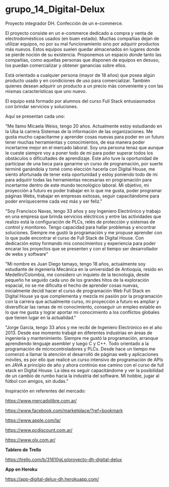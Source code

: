 # grupo_14_Digital-Delux
Proyecto integrador DH. Confección de un e-commerce.

El proyecto consiste en un e-commerce dedicado a compra y venta de electrodomésticos usados (en buen estado).
Muchas compañías dejan de utilizar equipos, no por su mal funcionamiento sino por adquirir productos más nuevos. Estos equipos suelen quedar almacenados en lugares donde se pierde noción de su existencia.
Proponemos un espacio donde tanto las compañías, como aquellas personas que disponen de equipos en desuso, los puedan comercializar y obtener ganancias sobre ellos.

Está orientado a cualquier persona (mayor de 18 años) que posea algún producto usado y en condiciones de uso para comercializar. También quienes desean adquirir un producto a un precio más conveniente y con las mismas características que uno nuevo.

El equipo está formado por alumnos del curso Full Stack entusiasmados con brindar servicios y soluciones.

Aquí se presentan cada uno:

"Me llamo Micaela Weiss, tengo 20 años. Actualmente estoy estudiando en la Uba la carrera Sistemas de la información de las organizaciones. 
Me gusta mucho capacitarme y aprender cosas nuevas para poder en un futuro tener muchas herramientas y conocimientos, de esa manera poder incertarme mejor en el mercado laboral. Soy una persona tenaz que aunque le cueste siempre voy a poner todo de mí para poder superar todos los obstáculos o dificultades de aprendizaje. 
Este año tuve la oportunidad de participar de una beca para ganarme un curso de programación, por suerte terminé ganándola y tomé como elección hacerla con Digital House, me siento afortunada de tener esta oportunidad y estoy poniendo todo de mi para adquirir todas las herramientas necesarias en programación para incertarme dentro de este mundo tecnológico laboral. 
Mi objetivo, mi proyección a futuro es poder trabajar en lo que me gusta, poder programar páginas Webs, trabajar en empresas exitosas, seguir capacitándome para poder enriquecerme cada vez más y ser feliz."

"Soy Francisco Navas, tengo 33 años y soy Ingeniero Electrónico y trabajo en una empresa que brinda servicios eléctricos y entre las actividades que realizo está la configuración de PLCs, relés de protección y sistemas de control y monitoreo.
Tengo capacidad para hallar problemas y encontrar soluciones.
Siempre me gustó la programación y me propuse aprender con lo que pude encontrar el curso de Full Stack de Digital House.
Con dedicación estoy formando mis conocimientos y experiencia para poder encarar los proyectos que se presenten y con el tiempo ser desarrollador de webs y software"

"Mi nombre es Juan Diego tamayo, tengo 18 años, actualmente soy estudiante de ingeniería Mecánica en la universidad de Antioquia, resido en Medellín/Colombia, me considero un inquieto de la tecnología, desde pequeño he seguido cada uno de los grandes hitos de la exploración espacial, no se me dificulta el hecho de aprender cosas nuevas, inicialmente decidí hacer el curso de programación Web Full Stack en Digital House ya que complementa y mezcla mi pasión por la programación con la carrera que actualmente curso, mi proyección a futuro es ampliar y diversificar las ramas de mi conocimiento, conseguir un empleo estable en lo que me gusta y lograr aportar mi conocimiento a los conflictos globales que tienen lugar en la actualidad."

"Jorge Garcia, tengo 33 años y me recibí de Ingeniero Electrónico en el año 2013. Desde ese momento trabajé en diferentes industrias en áreas de ingeniería y mantenimiento. Siempre me gustó la programación, arranque aprendiendo lenguaje asembler y luego C y C++. Todo orientado a la programación de microcontroladores y PLCs. Desde hace un tiempo me comenzó a llamar la atención el desarrolló de páginas web y aplicaciones móviles, es por ello que realicé un curso intensivo de programación de APIs en JAVA a principio de año y ahora continúo ese camino con el curso de full stack en Digital House. La idea es seguir capacitándome y ver la posibilidad de un cambio de rumbo hacia la industria del software. 
Mi hobbie, jugar al fútbol con amigos, sin dudas."

Inspiración en referentes del mercado:

https://www.mercadolibre.com.ar/ <!-- Página de compra y venta de todo tipo de productos, se toma como ejemplo de diseño por su facilidad y funcionalidades-->

https://www.facebook.com/marketplace/?ref=bookmark <!-- Página de compra y venta de todo tipo de productos, se toma como ejemplo de diseño-->

https://www.apple.com/la/ <!-- Compra y venta de productos apple, se toma como ejemplo de diseño-->

https://www.pcdiscount.com.ar/ <!-- Página de compra y venta de notebooks usadas, se toma como referente del tema-->

https://www.olx.com.ar/ <!-- Página de compra y venta de productos nuevos y usados, se toma como referente del tema-->


**Tablero de Trello**

https://trello.com/b/31610gLg/proyecto-dh-digital-delux

**App en Heroku**

https://app-digital-delux-dh.herokuapp.com/
